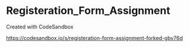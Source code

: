 # Registeration_Form_Assignment
Created with CodeSandbox

https://codesandbox.io/s/registeration-form-assignment-forked-gbv76d
